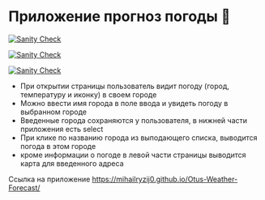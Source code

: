 # Приложение прогноз погоды :high_brightness:

[![Sanity Check](https://github.com/mihailryzij0/Otus-Weather-Forecast/actions/workflows/sanity-check.yml/badge.svg?branch=hw/6)](https://github.com/mihailryzij0/Otus-Weather-Forecast/actions/workflows/sanity-check.yml)

[![Sanity Check](https://github.com/mihailryzij0/Otus-Weather-Forecast/actions/workflows/deploy.yml/badge.svg?branch=hw/6)](https://github.com/mihailryzij0/Otus-Weather-Forecast/actions/workflows/deploy.yml)

[![Sanity Check](https://github.com/mihailryzij0/Otus-Weather-Forecast/actions/workflows/coverage.yml/badge.svg?branch=hw/6)](https://github.com/mihailryzij0/Otus-Weather-Forecast/actions/workflows/coverage.yml)

- При открытии страницы пользователь видит погоду (город, температуру и иконку) в своем городе
- Можно ввести имя города в поле ввода и увидеть погоду в выбранном городе
- Введенные города сохраняются у пользователя, в нижней части приложения есть select
- При клике по названию города из выподающего списка, выводится погода в этом городе
- кроме информации о погоде в левой части страницы выводится карта для введенного адреса

Ссылка на приложение https://mihailryzij0.github.io/Otus-Weather-Forecast/
